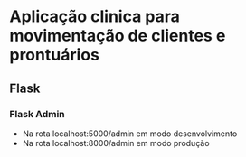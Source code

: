 # Aplicação clinica para movimentação de clientes e prontuários

## Flask

### Flask Admin
 - Na rota localhost:5000/admin em modo desenvolvimento
 - Na rota localhost:8000/admin em modo produção